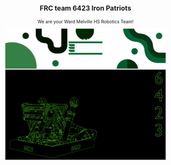 ## <p align="center">FRC team 6423 Iron Patriots <p align="center">

<p align="center"> We are your Ward Melville HS Robotics Team! <p align="center">

![image info](./banenrArtboard_1.png)
![image info](./decibelFinalRender.png)

<!--

**Here are some ideas to get you started:**

🙋‍♀️ A short introduction - what is your organization all about?
🌈 Contribution guidelines - how can the community get involved?
👩‍💻 Useful resources - where can the community find your docs? Is there anything else the community should know?
🍿 Fun facts - what does your team eat for breakfast?
🧙 Remember, you can do mighty things with the power of [Markdown](https://docs.github.com/github/writing-on-github/getting-started-with-writing-and-formatting-on-github/basic-writing-and-formatting-syntax)
-->
